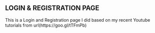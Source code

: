 ## LOGIN & REGISTRATION PAGE

<div>
This is a Login and Registration page I did based on my recent Youtube tutorials from url(https://goo.gl/tTFmPb)
</div>
